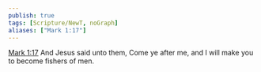 ```yaml
---
publish: true
tags: [Scripture/NewT, noGraph]
aliases: ["Mark 1:17"]
---
```

[Mark 1:17](https://churchofjesuschrist.org/study/scriptures/nt/mark/1?lang=eng&id=p17#p17) And Jesus said unto them, Come ye after me, and I will make you to become fishers of men.
